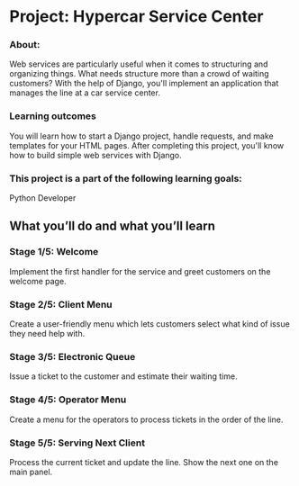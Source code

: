 # Project: Hypercar Service Center
### About:
Web services are particularly useful when it comes to structuring and organizing things. What needs structure more than a crowd of waiting customers? With the help of Django, you'll implement an application that manages the line at a car service center.
### Learning outcomes
You will learn how to start a Django project, handle requests, and make templates for your HTML pages. After completing this project, you'll know how to build simple web services with Django.
### This project is a part of the following learning goals:
Python Developer
## What you’ll do and what you’ll learn
### Stage 1/5: Welcome
Implement the first handler for the service and greet customers on the welcome page.
### Stage 2/5: Client Menu
Create a user-friendly menu which lets customers select what kind of issue they need help with.
### Stage 3/5: Electronic Queue
Issue a ticket to the customer and estimate their waiting time.
### Stage 4/5: Operator Menu
Create a menu for the operators to process tickets in the order of the line.
### Stage 5/5: Serving Next Client
Process the current ticket and update the line. Show the next one on the main panel.
